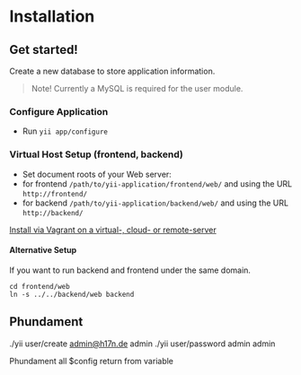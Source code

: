 Installation
============

Get started!
------------

Create a new database to store application information.

> Note! Currently a MySQL is required for the user module.

### Configure Application

- Run `yii app/configure`

### Virtual Host Setup (frontend, backend)

- Set document roots of your Web server:
 - for frontend `/path/to/yii-application/frontend/web/` and using the URL `http://frontend/`
 - for backend `/path/to/yii-application/backend/web/` and using the URL `http://backend/`

[Install via Vagrant on a virtual-, cloud- or remote-server](vagrant.md)

#### Alternative Setup

If you want to run backend and frontend under the same domain.

```
cd frontend/web
ln -s ../../backend/web backend
```



Phundament
----------

./yii user/create admin@h17n.de admin
./yii user/password admin admin

Phundament all $config return from variable


